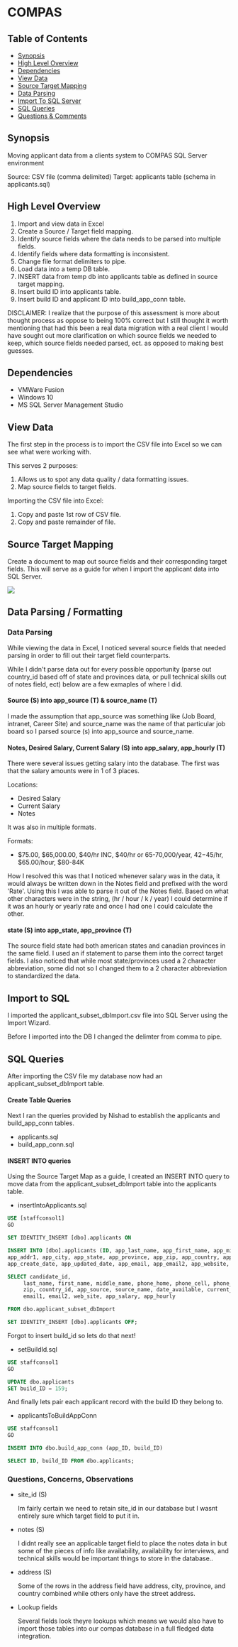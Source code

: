 # COMPAS

## Table of Contents

- [Synopsis](#synopsis)
- [High Level Overview](#high-level-overview)
- [Dependencies](#dependencies)
- [View Data](#view-data)
- [Source Target Mapping](#source-target-mapping)
- [Data Parsing](#data-parsing-/-formatting)
- [Import To SQL Server](#import-to-sql-server)
- [SQL Queries](#sql-queries)
- [Questions & Comments](#questions-&-comments)


## Synopsis
Moving applicant data from a clients system to COMPAS SQL Server environment

Source: CSV file (comma delimited)
Target: applicants table (schema in applicants.sql)

## High Level Overview

1. Import and view data in Excel
2. Create a Source / Target field mapping.
3. Identify source fields where the data needs to be parsed into multiple fields.
4. Identify fields where data formatting is inconsistent.
5. Change file format delimiters to pipe.
6. Load data into a temp DB table.
7. INSERT data from temp db into applicants table as defined in source target mapping.
8. Insert build ID into applicants table.
9. Insert build ID and applicant ID into build_app_conn table.

DISCLAIMER: I realize that the purpose of this assessment is more about thought process as oppose to being 100% correct but I still thought it worth mentioning that had this been a real data migration with a real client I would have sought out more clarification on which source fields we needed to keep, which source fields needed parsed, ect. as opposed to making best guesses.


## Dependencies

- VMWare Fusion
- Windows 10
- MS SQL Server Management Studio

## View Data
The first step in the process is to import the CSV file into Excel so we can see what were working with.

This serves 2 purposes:
 1. Allows us to spot any data quality / data formatting issues.
 2. Map source fields to target fields.

Importing the CSV file into Excel:
 1. Copy and paste 1st row of CSV file.
 2. Copy and paste remainder of file.

## Source Target Mapping
Create a document to map out source fields and their corresponding target fields. This will serve as a guide for when I import the applicant data into SQL Server.

<img src="/SourceTargetMap.png">

## Data Parsing / Formatting

### Data Parsing

While viewing the data in Excel, I noticed several source fields that needed parsing in order to fill out their target field counterparts.

While I didn't parse data out for every possible opportunity (parse out country_id based off of state and provinces data, or pull technical skills out of notes field, ect) below are a few exmaples of where I did.

#### Source (S) into app_source (T) & source_name (T)

  I made the assumption that app_source was something like (Job Board, intranet, Career Site) and source_name was the name of that particular job board so I parsed source (s) into app_source and source_name.

#### Notes, Desired Salary, Current Salary (S) into app_salary, app_hourly (T)

  There were several issues getting salary into the database. The first was that the salary amounts were in 1 of 3 places.

  Locations:
  - Desired Salary
  - Current Salary
  - Notes

 It was also in multiple formats.

 Formats:
 - $75.00, $65,000.00, $40/hr INC, $40/hr or 65-70,000/year, $42-$45/hr, $65.00/hour, $80-84K

 How I resolved this was that I noticed whenever salary was in the data, it would always be written down in the Notes field and prefixed with the word 'Rate'. Using this I was able to parse it out of the Notes field. Based on what other characters were in the string, (hr / hour / k / year) I could determine if it was an hourly or yearly rate and once I had one I could calculate the other.

#### state (S) into app_state, app_province (T)

 The source field state had both american states and canadian provinces in the same field. I used an if statement to parse them into the correct target fields. I also noticed that while most state/provinces used a 2 character abbreviation, some did not so I changed them to a 2 character abbreviation to standardized the data.

## Import to SQL

  I imported the applicant_subset_dbImport.csv file into SQL Server using the Import Wizard.

  Before I imported into the DB I changed the delimter from comma to pipe.

## SQL Queries

 After importing the CSV file my database now had an applicant_subset_dbImport table.

#### Create Table Queries

 Next I ran the queries provided by Nishad to establish the applicants and build_app_conn tables.

 - applicants.sql
 - build_app_conn.sql

#### INSERT INTO queries

  Using the Source Target Map as a guide, I created an INSERT INTO query to move data from the applicant_subset_dbImport table into the applicants table.

  - insertIntoApplicants.sql
  ```sql
  USE [staffconsol1]
  GO

  SET IDENTITY_INSERT [dbo].applicants ON

  INSERT INTO [dbo].applicants (ID, app_last_name, app_first_name, app_middle_name, app_homephone, app_mobilephone, app_workphone,
  app_addr1, app_city, app_state, app_province, app_zip, app_country, app_source, source_name, app_avail_date, corpname, user_ID,
  app_create_date, app_updated_date, app_email, app_email2, app_website, app_salary, app_hourly)

  SELECT candidate_id,
  	   last_name, first_name, middle_name, phone_home, phone_cell, phone_work, address, city, app_state, app_province,
  	   zip, country_id, app_source, source_name, date_available, current_employer, owner, date_created, date_modified,
  	   email1, email2, web_site, app_salary, app_hourly

  FROM dbo.applicant_subset_dbImport

  SET IDENTITY_INSERT [dbo].applicants OFF;
  ```

  Forgot to insert build_id so lets do that next!

  - setBuildId.sql

  ```sql
  USE staffconsol1
  GO

  UPDATE dbo.applicants
  SET build_ID = 159;
  ```

And finally lets pair each applicant record with the build ID they belong to.

- applicantsToBuildAppConn

```sql
USE staffconsol1
GO

INSERT INTO dbo.build_app_conn (app_ID, build_ID)

SELECT ID, build_ID FROM dbo.applicants;
```

### Questions, Concerns, Observations

* site_id (S)

  Im fairly certain we need to retain site_id in our database but I wasnt entirely sure which target field to put it in.

* notes (S)

  I didnt really see an applicable target field to place the notes data in but some of the pieces of info like availability, availability for interviews, and technical skills would be important things to store in the database..

* address (S)

  Some of the rows in the address field have address, city, province, and country combined while others only have the street address.

* Lookup fields

  Several fields look theyre lookups which means we would also have to import those tables into our compas database in a full fledged data integration.
